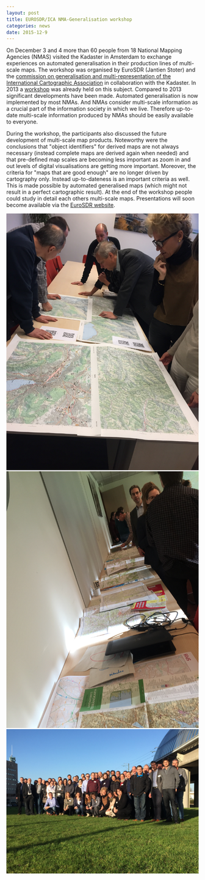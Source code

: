 ```yaml
---
layout: post
title: EUROSDR/ICA NMA-Generalisation workshop
categories: news
date: 2015-12-9
---
```


On December 3 and 4 more than 60 people from 18 National Mapping Agencies (NMAS) visited the Kadaster in Amsterdam to exchange experiences on automated generalisation in their production lines of multi-scale maps. The workshop was organised by EuroSDR (Jantien Stoter) and the [commission on generalisation and multi-representation of the International Cartographic Association](http://generalisation.icaci.org) in collaboration with the Kadaster.
In 2013 a [workshop](http://generalisation.icaci.org/index.php/prevevents/11-previous-events-details/48-nma-symposium-2013-general) was already held on this subject. Compared to 2013 significant developments have been made. Automated generalisation is now implemented by most NMAs. And NMAs consider multi-scale information as a crucial part of the information society in which we live. Therefore up-to-date multi-scale information produced by NMAs should be easily available to everyone.

During the workshop, the participants also discussed the future development of multi-scale map products. Noteworthy were the conclusions that "object identifiers" for derived maps are not always necessary (instead complete maps are derived again when needed) and that pre-defined map scales are becoming less important as zoom in and out levels of digital visualisations are getting more important. Moreover, the criteria for "maps that are good enough" are no longer driven by cartography only. Instead up-to-dateness is an important criteria as well. This is made possible by automated generalised maps (which might not result in a perfect cartographic result).
At the end of the workshop people could study in detail each others multi-scale maps. Presentations will soon become available via the [EuroSDR website](http://www.eurosdr.net).

<div class="row">
  <div class="col-sm-12 col-md-4">
    <img src="/img/2015/NMAworkshop1.jpg" />
  </div>
  <div class="col-sm-12 col-md-4">
    <img src="/img/2015/NMAworkshop2.jpg" />
  </div>
  <div class="col-sm-12 col-md-4">
    <img src="/img/2015/NMAworkshop3.jpg" />
  </div>
</div>